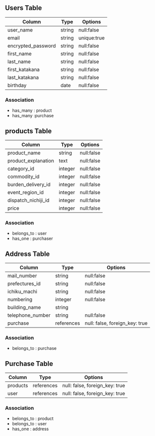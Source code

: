 ## Users Table

|Column|Type|Options|
|------|----|-------|
|user_name|string|null:false|
|email |string|unique:true|
|encrypted_password|string|null:false|
|first_name|string|null:false|
|last_name|string|null:false|
|first_katakana|string|null:false|
|last_katakana|string|null:false|
|birthday|date|null:false|

### Association
- has_many : product
- has_many :purchase

## products Table

|Column|Type|Options|
|------|----|-------|
|product_name|string|null:false|
|product_explanation|text|null:false|
|category_id|integer|null:false|
|commodity_id|integer|null:false|
|burden_delivery_id|integer|null:false|
|event_region_id|integer|null:false|
|dispatch_nichiji_id|integer|null:false|
|price|integer|null:false|

### Association
- belongs_to : user
- has_one : purchaser

## Address Table

|Column|Type|Options|
|------|----|-------|
|mail_number|string|null:false|
|prefectures_id|string|null:false|
|ichiku_machi|string|null:false|
|numbering|integer|null:false|
|building_name|string|
|telephone_number|string|null:false|
|purchase|references|null: false, foreign_key: true|

### Association
- belongs_to : purchase

## Purchase Table

|Column|Type|Options|
|------|----|-------|
|products|references|null: false, foreign_key: true|
|user|references|null: false, foreign_key: true|


### Association
- belongs_to : product
- belongs_to : user
- has_one : address